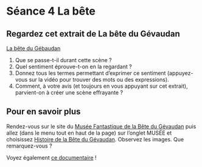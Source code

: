# Séance 4 La bête

## Regardez cet extrait de La bête du Gévaudan

[La bête du Gébaudan](https://youtu.be/0UwjZHVgUcI)

1. Que se passe-t-il durant cette scène ?
2. Quel sentiment éprouve-t-on en la regardant ?
3. Donnez tous les termes permettant d’exprimer ce sentiment (appuyez-vous sur la vidéo pour trouver des mots ou des expressions).
4. Comment, à votre avis (et toujours en vous appuyant sur cet extrait), parvient-on à créer une scène effrayante ?

## Pour en savoir plus
Rendez-vous sur le site du [Musée Fantastique de la Bête du Gévaudan](http://www.musee-bete-gevaudan.com/) puis allez (dans le menu tout en haut de la page) sur l’onglet MUSÉE et choisissez [Histoire de la Bête du Gévaudan](http://www.musee-bete-gevaudan.com/histoire-de-la-bete-du-gevauda). Observez les images. Que remarquez-vous ?

Voyez également [ce documentaire](https://youtu.be/wKWTg-5w_tc) !

